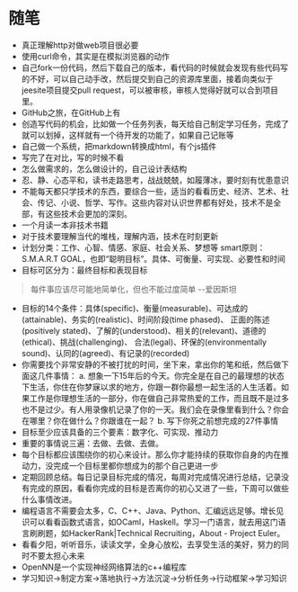 # 随笔
- 真正理解http对做web项目很必要
- 使用curl命令，其实是在模拟浏览器的动作
- 自己fork一份代码，然后下载自己的版本，看代码的时候就会发现有些代码写的不好，可以自己动手改，然后提交到自己的资源库里面，接着向类似于jeesite项目提交pull request，可以被审核，审核人觉得好就可以合到项目里。
- GitHub之旅，在GitHub上有
- 创造写代码的机会，比如做一个任务列表，每天给自己制定学习任务，完成了就可以划掉，这样就有一个待开发的功能了，如果自己记账等
- 自己做一个系统，把markdown转换成html，有个js插件
- 写完了在对比，写的时候不看
- 怎么做需求的，怎么做设计的，自己设计表结构
- 忍、静、心态平和，读书走路思考，战战兢兢，如履薄冰，要时刻有忧患意识
- 不能每天都只学技术的东西，要综合一些，适当的看看历史、经济、艺术、社会、传记、小说、哲学、写作。这些内容对认识世界都有好处，技术不是全部，有这些技术会更加的深刻。
- 一个月读一本非技术书籍
- 对于技术要理解当代的堆栈，理解内涵，技术在时刻更新
- 计划分类：工作、心智、情感、家庭、社会关系、梦想等  smart原则：S.M.A.R.T GOAL，也即“聪明目标”。具体、可衡量、可实现、必要性和时间
- 目标可区分为：最终目标和表现目标
> 每件事应该尽可能地简单化，但也不能过度简单  --爱因斯坦
- 目标的14个条件：具体(specific)、衡量(measurable)、可达成的(attainable)、务实的(realistic)、时间阶段(time phased)、
                 正面的陈述(positively stated)、了解的(understood)、相关的(relevant)、道德的(ethical)、挑战(challenging)、
                 合法(legal)、环保的(environmentally sound)、认同的(agreed)、有记录的(recorded)
- 你需要找个非常安静的不被打扰的时间，坐下来，拿出你的笔和纸，然后做下面这几件事情：
    a. 想象一下15年后的今天。你完全是在自己的最理想的状态下生活，你住在你梦寐以求的地方，你跟一群你最想一起生活的人生活着。如果工作是你理想生活的一部分，你在做自己非常热爱的工作，而且既不是过多也不是过少。有人用录像机记录了你的一天。我们会在录像里看到什么？你会在哪里？你在做什么？你跟谁在一起？
    b. 写下你死之前想完成的27件事情
- 目标至少应该具备的三个要素：数字化、可实现、推动力
- 重要的事情说三遍：去做、去做、去做。
- 每个目标都应该围绕你的初心来设计。那么你才能持续的获取你自身的内在推动力，没完成一个目标里都你想成为的那个自己更进一步
- 定期回顾总结。每日记录目标完成的情况，每周对完成情况进行总结，记录没有完成的原因，看看你完成的目标是否离你的初心又进了一些，下周可以做些什么事情改进。
- 编程语言不需要会太多，C、C++、Java、Python、汇编远远足够。增长见识可以看看函数式语言，如OCaml，Haskell。学习一门语言，就去用这门语言刷刷题，如HackerRank|Technical Recruiting，About - Project Euler。
- 看看夕阳，听听音乐，读读文学，全身心放松，去享受生活的美好，努力的同时不要太担心未来
- OpenNN是一个实现神经网络算法的c++编程库
- 学习知识->制定方案->落地执行->方法沉淀->分析任务->行动框架->学习知识

